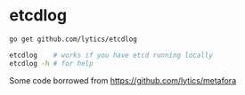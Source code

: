 etcdlog
=======

```sh
go get github.com/lytics/etcdlog

etcdlog    # works if you have etcd running locally
etcdlog -h # for help
```

Some code borrowed from https://github.com/lytics/metafora
